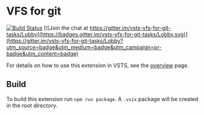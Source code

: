 # VFS for git

[![Build Status](https://dev.azure.com/sanderapublic/GitHub/_apis/build/status/sanderaernouts.vsts-vfs-for-git-tasks)](https://dev.azure.com/sanderapublic/GitHub/_apis/build/status/sanderaernouts.vsts-vfs-for-git-tasks?branchName=master)
[![Join the chat at https://gitter.im/vsts-vfs-for-git-tasks/Lobby](https://badges.gitter.im/vsts-vfs-for-git-tasks/Lobby.svg)](https://gitter.im/vsts-vfs-for-git-tasks/Lobby?utm_source=badge&utm_medium=badge&utm_campaign=pr-badge&utm_content=badge)

For details on how to use this extension in VSTS, see the [overview](overview.md) page.

## Build

To build this extension run `npm run package`. A `.vsix` package will be created in the root directory.